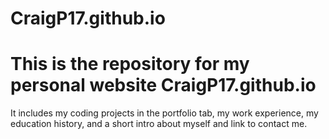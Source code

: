 # CraigP17.github.io
# This is the repository for my personal website CraigP17.github.io
It includes my coding projects in the portfolio tab, my work experience, my education history, and a short intro about myself and link to contact me.
